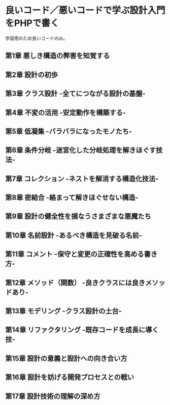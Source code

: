 # 良いコード／悪いコードで学ぶ設計入門をPHPで書く

学習用のため良いコードのみ。

## 第1章 悪しき構造の弊害を知覚する

## 第2章 設計の初歩

## 第3章 クラス設計 -全てにつながる設計の基盤-

## 第4章 不変の活用 -安定動作を構築する-

## 第5章 低凝集 -バラバラになったモノたち-

## 第6章 条件分岐 -迷宮化した分岐処理を解きほぐす技法-

## 第7章 コレクション -ネストを解消する構造化技法-

## 第8章 密結合 -絡まって解きほぐせない構造-

## 第9章 設計の健全性を損なうさまざまな悪魔たち

## 第10章 名前設計 -あるべき構造を見破る名前-

## 第11章 コメント -保守と変更の正確性を高める書き方-

## 第12章 メソッド（関数） -良きクラスには良きメソッドあり-

## 第13章 モデリング -クラス設計の土台-

## 第14章 リファクタリング -既存コードを成長に導く技-

## 第15章 設計の意義と設計への向き合い方

## 第16章 設計を妨げる開発プロセスとの戦い

## 第17章 設計技術の理解の深め方
